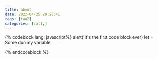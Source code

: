```yaml
---
title: about
date: 2022-04-25 20:28:41
tags: [tag2]
categories: [cat1,] 
---
```



{% codeblock  lang: javascript%}
    alert('It's the first code block ever)
    let = Some dummy variable

{% endcodeblock %}